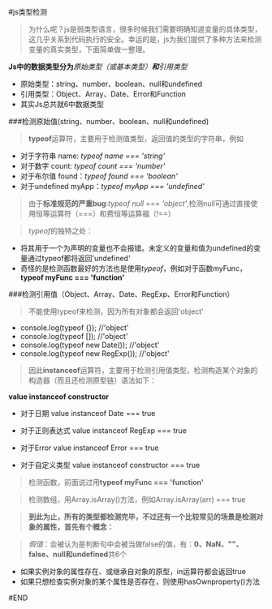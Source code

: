 #js类型检测
> 为什么呢？js是弱类型语言，很多时候我们需要明确知道变量的具体类型，这几乎关系到代码执行的安全。幸运的是，js为我们提供了多种方法来检测变量的真实类型，下面简单做一整理。

**Js中的数据类型分为***原始类型（或基本类型）***和***引用类型*

* 原始类型：string、number、boolean、null和undefined
* 引用类型：Object、Array、Date、Error和Function
* 其实Js总共就6中数据类型

###检测原始值(string、number、boolean、null和undefined)
>**typeof**运算符，主要用于检测值类型，返回值的类型的字符串，例如

* 对于字符串 name: *typeof name === 'string'*
* 对于数字 count: *typeof count === 'number'*
* 对于布尔值 found：*typeof found === 'boolean'*
* 对于undefined myApp：*typeof myApp === 'undefined'*

>由于**标准规范的严重bug**:*typeof null === 'object'*,检测null可通过直接使用恒等运算符（===）和费恒等运算福（!==）

>*typeof*的独特之处：

* 将其用于一个为声明的变量也不会报错。未定义的变量和值为undefined的变量通过typeof都将返回'undefined'
* 奇怪的是检测函数最好的方法也是使用*typeof*，例如对于函数myFunc，**typeof myFunc === 'function'**

###检测引用值（Object、Array、Date、RegExp、Error和Function）
> 不能使用typeof来检测，因为所有对象都会返回'object'

* console.log(typeof {});  //'object'
* console.log(typeof []);  //'object'
* console.log(typeof new Date());  //'object'
* console.log(typeof new RegExp());  //'object'

>因此**instanceof**运算符，主要用于检测引用值类型，检测构造某个对象的构造器（而且还检测原型链）语法如下：

**value instanceof constructor**

* 对于日期 value instanceof Date === true
* 对于正则表达式 value instanceof RegExp === true
* 对于Error value instanceof Error === true

* 对于自定义类型 value instanceof constructor === true

>检测函数，前面说过用**typeof myFunc === 'function'**

> 检测数组，用Array.isArray()方法，例如Array.isArray(arr) === true

>**到此为止，所有的类型都检测完毕，不过还有一个比较常见的场景是检测对象的属性，首先有个概念：**

>*假值*：会被认为是判断句中会被当做false的值，有：**0、NaN、""、false、null和undefined**共6个

* 如果实例对象的属性存在、或继承自对象的原型，in运算符都会返回true
* 如果只想检查实例对象的某个属性是否存在，则使用hasOwnproperty()方法

#END




